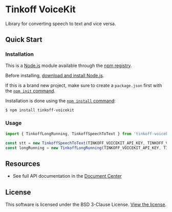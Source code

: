 # Tinkoff VoiceKit

Library for converting speech to text and vice versa.

## Quick Start
### Installation
This is a [Node.js](https://nodejs.org/en/) module available through the
[npm registry](https://www.npmjs.com/).

Before installing, [download and install Node.js](https://nodejs.org/en/download/).

If this is a brand new project, make sure to create a `package.json` first with
the [`npm init` command](https://docs.npmjs.com/creating-a-package-json-file).

Installation is done using the
[`npm install` command](https://docs.npmjs.com/getting-started/installing-npm-packages-locally):

```bash
$ npm install tinkoff-voicekit
```

### Usage
```typescript
import { TinkoffLongRunning, TinkoffSpeechToText } from 'tinkoff-voicekit'

const stt = new TinkoffSpeechToText(TINKOFF_VOICEKIT_API_KEY, TINKOFF_VOICEKIT_PRIVATE_KEY)
const longRunning = new TinkoffLongRunning(TINKOFF_VOICEKIT_API_KEY, TINKOFF_VOICEKIT_PRIVATE_KEY)
```

## Resources
- See full API documentation in the [Document Center](https://voicekit.tinkoff.ru/docs/)

## License
This software is licensed under the BSD 3-Clause License. [View the license](LICENSE.md).
